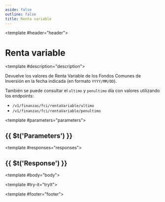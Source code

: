 ```yaml
---
aside: false
outline: false
title: Renta variable
---
```


<script setup>
import { useRoute, useData } from 'vitepress'

const route = useRoute()

const { isDark } = useData()
</script>

<OAPath method="GET" id="get-finanzas-fci-renta-variable-fecha">

<template #header="header">

# Renta variable

</template>

<template #description="description">

Devuelve los valores de Renta Variable de los Fondos Comunes de Inversión en la fecha indicada (en formato `YYYY/MM/DD`).

También se puede consultar el `ultimo` y `penultimo` día con valores utilizando los endpoints: 

- `/v1/finanzas/fci/rentaVariable/ultimo`
- `/v1/finanzas/fci/rentaVariable/penultimo`

<!--@include: ./parts/get-finanzas-fci-renta-variable-fecha-description-after.md -->

</template>

<template #parameters="parameters">

## {{ $t('Parameters') }}

<OAParameters operation-id="get-finanzas-fci-renta-variable-fecha" :parameters="parameters.parameters" />

</template>

<template #responses="responses">

## {{ $t('Response') }}

<OAResponses :responses="responses.responses" :schema="responses.schema" :responseType="responses.responseType" :isDark="isDark">

<template #body="body">

<OAResponseBody :schema="body.schema" :responseType="body.responseType" />

</template>

</OAResponses>

</template>

<template #try-it="tryIt">

<OATryWithVariables :operation-id="tryIt.operationId" :method="tryIt.method" :path="tryIt.path" :baseUrl="tryIt.baseUrl" :isDark="isDark" />

</template>

<template #footer="footer">

<OAFooter />

<!--@include: ./parts/get-finanzas-fci-renta-variable-fecha-footer.md -->

</template>

</OAPath>
